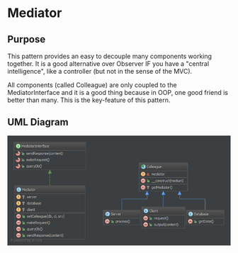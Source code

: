 # Mediator

## Purpose

This pattern provides an easy to decouple many components working together.
It is a good alternative over Observer IF you have a "central intelligence",
like a controller (but not in the sense of the MVC).

All components (called Colleague) are only coupled to the MediatorInterface and
it is a good thing because in OOP, one good friend is better than many. This
is the key-feature of this pattern.

## UML Diagram

![Alt Mediator UML Diagram](uml/uml.png)